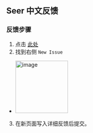 ## Seer 中文反馈
### 反馈步骤
1. 点击 [此处](https://github.com/ccseer/Seer-Feedback-CN/issues)
2. 找到右侧 `New Issue`
  - <img width="138" alt="image" src="https://github.com/user-attachments/assets/316f082c-92ad-4743-8d15-a4038de017a4">
3. 在新页面写入详细反馈后提交。 
